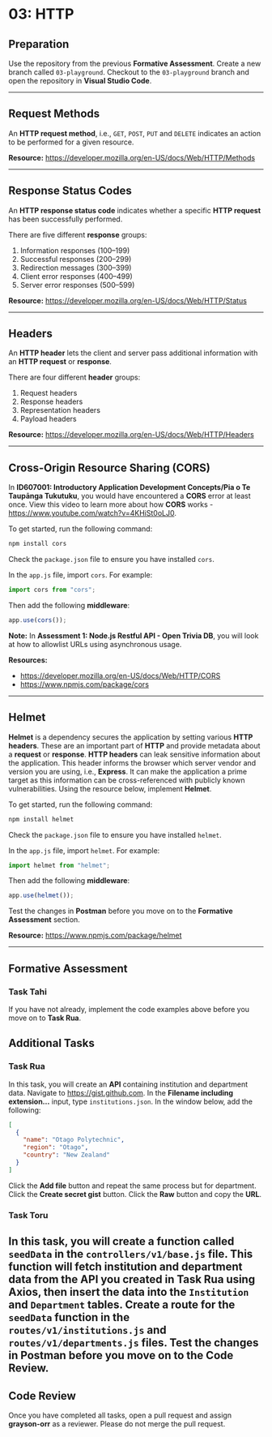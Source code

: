 # 03: HTTP

## Preparation

Use the repository from the previous **Formative Assessment**. Create a new branch called `03-playground`. Checkout to the `03-playground` branch and open the repository in **Visual Studio Code**.

---

## Request Methods

An **HTTP request method**, i.e., `GET`, `POST`, `PUT` and `DELETE` indicates an action to be performed for a given resource.

**Resource:** <https://developer.mozilla.org/en-US/docs/Web/HTTP/Methods>

---

## Response Status Codes

An **HTTP response status code** indicates whether a specific **HTTP request** has been successfully performed.

There are five different **response** groups:

1. Information responses (100–199)
2. Successful responses (200–299)
3. Redirection messages (300–399)
4. Client error responses (400–499)
5. Server error responses (500–599)

**Resource:** <https://developer.mozilla.org/en-US/docs/Web/HTTP/Status>

---

## Headers

An **HTTP header** lets the client and server pass additional information with an **HTTP request** or **response**.

There are four different **header** groups:

1. Request headers
2. Response headers
3. Representation headers
4. Payload headers

**Resource:** <https://developer.mozilla.org/en-US/docs/Web/HTTP/Headers>

---

## Cross-Origin Resource Sharing (CORS)

In **ID607001: Introductory Application Development Concepts/Pia o Te Taupānga Tukutuku**, you would have encountered a **CORS** error at least once. View this video to learn more about how **CORS** works - <https://www.youtube.com/watch?v=4KHiSt0oLJ0>.

To get started, run the following command:

```bash
npm install cors
```

Check the `package.json` file to ensure you have installed `cors`.

In the `app.js` file, import `cors`. For example:

```js
import cors from "cors";
```

Then add the following **middleware**:

```js
app.use(cors());
```

**Note:** In **Assessment 1: Node.js Restful API - Open Trivia DB**, you will look at how to allowlist URLs using asynchronous usage.

**Resources:**

- <https://developer.mozilla.org/en-US/docs/Web/HTTP/CORS>
- <https://www.npmjs.com/package/cors>

---

## Helmet

**Helmet** is a dependency secures the application by setting various **HTTP headers**. These are an important part of **HTTP** and provide metadata about a **request** or **response**. **HTTP headers** can leak sensitive information about the application. This header informs the browser which server vendor and version you are using, i.e., **Express**. It can make the application a prime target as this information can be cross-referenced with publicly known vulnerabilities. Using the resource below, implement **Helmet**.

To get started, run the following command:

```bash
npm install helmet
```

Check the `package.json` file to ensure you have installed `helmet`.

In the `app.js` file, import `helmet`. For example:

```js
import helmet from "helmet";
```

Then add the following **middleware**:

```js
app.use(helmet());
```

Test the changes in **Postman** before you move on to the **Formative Assessment** section.

**Resource:** <https://www.npmjs.com/package/helmet>

---

## Formative Assessment

### Task Tahi

If you have not already, implement the code examples above before you move on to **Task Rua**.

## Additional Tasks

### Task Rua

In this task, you will create an **API** containing institution and department data. Navigate to <https://gist.github.com>. In the **Filename including extension...** input, type `institutions.json`. In the window below, add the following:

```json
[
  {
    "name": "Otago Polytechnic",
    "region": "Otago",
    "country": "New Zealand"
  }   
]
```

Click the **Add file** button and repeat the same process but for department. Click the **Create secret gist** button. Click the **Raw** button and copy the **URL**.

### Task Toru

In this task, you will create a function called `seedData` in the `controllers/v1/base.js` file. This function will fetch institution and department data from the **API** you created in **Task Rua** using **Axios**, then insert the data into the `Institution` and `Department` tables. Create a route for the `seedData` function in the `routes/v1/institutions.js` and `routes/v1/departments.js` files. Test the changes in **Postman** before you move on to the **Code Review**.
---

## Code Review

Once you have completed all tasks, open a pull request and assign **grayson-orr** as a reviewer. Please do not merge the pull request.
